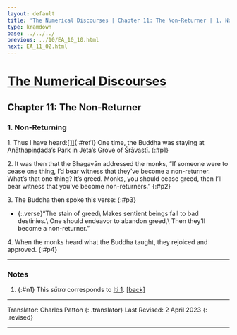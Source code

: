 ```yaml
---
layout: default
title: 'The Numerical Discourses | Chapter 11: The Non-Returner | 1. Non-Returning'
type: kramdown
base: ../../../
previous: ../10/EA_10_10.html
next: EA_11_02.html
---
```


# [The Numerical Discourses](../index.html)
## Chapter 11: The Non-Returner
### 1. Non-Returning

1\. Thus I have heard:[\[1\]](#n1){:#ref1} One time, the Buddha was staying at Anāthapiṇḍada’s Park in Jeta’s Grove of Śrāvastī.
{:#p1}

2\. It was then that the Bhagavān addressed the monks, “If someone were to cease one thing, I’d bear witness that they’ve become a non-returner. What’s that one thing? It’s greed. Monks, you should cease greed, then I’ll bear witness that you’ve become non-returners.”
{:#p2}

3\. The Buddha then spoke this verse:
{:#p3}

* {:.verse}“The stain of greed\\
Makes sentient beings fall to bad destinies.\\
One should endeavor to abandon greed,\\
Then they’ll become a non-returner.”

4\. When the monks heard what the Buddha taught, they rejoiced and approved. 
{:#p4}

---

### Notes

1. {:#n1} This <em>sūtra</em> corresponds to <a href="https://suttacentral.net/iti1/en/sujato" target="_blank">Iti 1</a>. [\[back\]](#ref1)

---

Translator: Charles Patton
{: .translator}
Last Revised: 2 April 2023
{: .revised}

---